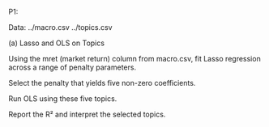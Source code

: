 P1:

Data:   ../macro.csv
        ../topics.csv    

(a) Lasso and OLS on Topics

Using the mret (market return) column from macro.csv, fit Lasso regression across a range of penalty parameters.

Select the penalty that yields five non-zero coefficients.

Run OLS using these five topics.

Report the R² and interpret the selected topics.